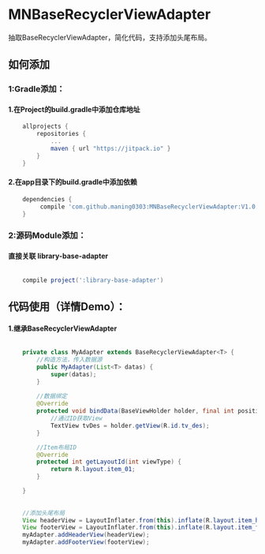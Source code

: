 # MNBaseRecyclerViewAdapter
抽取BaseRecyclerViewAdapter，简化代码，支持添加头尾布局。

## 如何添加
### 1:Gradle添加：
#### 1.在Project的build.gradle中添加仓库地址

``` gradle
	allprojects {
		repositories {
			...
			maven { url "https://jitpack.io" }
		}
	}
```

#### 2.在app目录下的build.gradle中添加依赖
``` gradle
	dependencies {
	     compile 'com.github.maning0303:MNBaseRecyclerViewAdapter:V1.0.0'
	}
```

### 2:源码Module添加：
#### 直接关联 library-base-adapter

``` gradle

	compile project(':library-base-adapter')

```


## 代码使用（详情Demo）：
#### 1.继承BaseRecyclerViewAdapter
``` java

    private class MyAdapter extends BaseRecyclerViewAdapter<T> {
        //构造方法，传入数据源
        public MyAdapter(List<T> datas) {
            super(datas);
        }
            
        //数据绑定
        @Override
        protected void bindData(BaseViewHolder holder, final int position, int viewType) {
            //通过ID获取View
            TextView tvDes = holder.getView(R.id.tv_des);
        }

        //Item布局ID
        @Override
        protected int getLayoutId(int viewType) {
            return R.layout.item_01;
        }

    }
    
    
    //添加头尾布局
    View headerView = LayoutInflater.from(this).inflate(R.layout.item_header, null);
    View footerView = LayoutInflater.from(this).inflate(R.layout.item_footer, null);
    myAdapter.addHeaderView(headerView);
    myAdapter.addFooterView(footerView);


``` 

